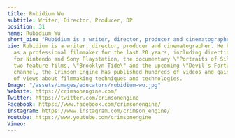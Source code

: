 ```yaml
---
title: Rubidium Wu
subtitle: Writer, Director, Producer, DP
position: 31
name: Rubidium Wu
short_bio: "Rubidium is a writer, director, producer and cinematographer. He has a been working as a professional filmmaker for the last 20 years, including directing commercials for Nintendo and Sony Playstation, the documentary 'Portraits of Silence' and two feature films, 'Brooklyn Tide' and the upcoming 'Devil's Fortune'."
bio: Rubidium is a writer, director, producer and cinematographer. He has a been working
  as a professional filmmaker for the last 20 years, including directing commercials
  for Nintendo and Sony Playstation, the documentary \"Portraits of Silence\" and
  two feature films, \"Brooklyn Tide\" and the upcoming \"Devil's Fortune\". His YouTube
  channel, the Crimson Engine has published hundreds of videos and gained millions
  of views about filmmaking techniques and technologies.
Image: "/assets/images/educators/rubidium-wu.jpg"
Website: https://crimsonengine.com/
Twitter: https://twitter.com/crimsonengine
Facebook: https://www.facebook.com/crimsonengine/
Instagram: https://www.instagram.com/crimson_engine/
Youtube: https://www.youtube.com/crimsonengine
Vimeo: 
---
```


